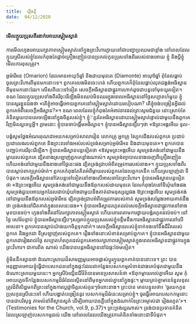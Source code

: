 ```yaml
---
title:  រឿងខ្លី
date:  04/12/2020
---
```


#### មើលក្មួយប្រុសពីរនាក់អោយស្ងៀមស្ងាត់

ការមើលក្មេងអោយរក្សាភាពស្ងៀមស្ងាត់នៅក្នុងព្រះវិហារក្លាយទៅជាបញ្ហាប្រឈមជាខ្លាំង នៅពេលដែលក្មួយស្រីរបស់ខ្ញុំដែលកំពុងតែផ្តាច់គ្រឿងញៀនបានប្រគល់កូនប្រុសទាំងពីររបស់នាងអោយ ខ្ញុំ និងប្តីខ្ញុំមើលការខុសត្រូវ។

អូម៉ារីអន (Omarion) ដែលមានអាយុ5ឆ្នាំ និងដាយមុនតេ (Diamonte) អាយុ6ឆ្នាំ ពុំដែលធ្លាប់ ចូលព្រះវិហារពីមុនមកនោះទេ។ ពួកគេលេងមិនចេះហត់ ហើយពួកគេក៏ពុំដែលធ្លាប់លុតជង្គង់អធិស្ឋាន ពីមុនមកនោះដែរ។ លើសពីនេះទៅទៀត សេចក្តីអធិស្ឋានជាផ្លូវការហាក់ដូចជាបន្តទៅមុខយូរទៀត។ ខណៈដែលក្មួយប្រុសទាំងពីររើចុះរើឡើងមិនឈប់មិនឈរក្នុងពេលអធិស្ឋាននៅថ្ងៃសប្បាតហ៍មួយ ខ្ញុំ បានសួរខ្លួនឯងថា «តើខ្ញុំអាចធ្វើអោយពួកគេនៅស្ងៀមស្ងាត់ដោយរបៀបណា? តើខ្ញុំចង់បង្រៀនអ្វីដល់ ពួកគេអំពីសេចក្តីអធិស្ឋាន?»។ ខណៈពេលដែលខ្ញុំកំពុងតែអំពាវនាវដល់ព្រះសូមជំនួយ នោះស្រាប់តែ គំនិតមួយបានលេចឡើងនៅក្នុងចិត្តរបស់ខ្ញុំ។ ខ្ញុំ៊គួរតែអធិស្ឋានដោយស្ងៀមស្ងាត់ផ្ទាល់ជាមួយនឹងពួកគេ វិញមិនល្អទេឬអ្វី។ ភ្លាមនោះ ខ្ញុំបានចាប់ផ្តើមអធិស្ឋាន។ ខ្ញុំបានអធិស្ឋានខ្សឹបៗថា «ឱព្រះអង្គអើយ ទូល-

បង្គំសូមថ្លែងអំណរគុណជាអនេកសម្រាប់សាលារៀន លោកគ្រូ អ្នកគ្រូ ស្បែកជើងរបស់ពួកគេ ប្រដាប់ ប្រដាលេងរបស់ពួកគេ និងព្រះពរទាំងអស់របស់ទ្រង់សម្រាប់អូម៉ារីអន និងដាយមុនតេ»។ ពួកគេបាន បពា្ឈប់ការរើចុះរើឡើង។ ខ្ញុំបានអធិស្ឋានបន្តទៀតថា «ឱសូមព្រះអង្គអើយ សូមទ្រង់គង់នៅជាមួយនឹង ម្តាយរបស់ពួកគេ ដ្បិតនាងស្រឡាញ់ពួកគេខ្លាំងណាស់។ សូមទ្រង់ព្យាបាលនាងចេញពីគ្រឿងញៀន ហើយគង់នៅជាមួយនឹងនាងនៅថ្ងៃនេះផង ដ្បិតទ្រង់ជ្រាបអំពីតម្រូវការរបស់នាង»។ ក្មួយប្រុសទាំងពីរ បានស្តាប់ពាក្យគ្រប់ម៉ាត់។ ពួកគេកំពុងតែគិតអំពីម្តាយរបស់ពួកគេដែលពួកគេនឹក ហើយស្រឡាញ់ជា ទីបំផុត។ សេចក្តីអធិស្ឋាននៅតែបន្តទៅទៀតនៅខាងលើអាសនានៃព្រះវិហារ។ ខ្ញុំបានអធិស្ឋានបន្តទៀត ថា «ឱព្រះអង្គអើយ សូមទ្រង់គង់នៅជាមួយនឹងឪពុករបស់ដាយមុនតេ ដែលកំពុងតែនៅទីឃុំឃាំងផង សូមទ្រង់ជួយអោយអ្នកដែលជាប់ឃុំឃាំងជាមួយនឹងគាត់ជាមនុស្សល្អផង ឱព្រះអង្គអើយ សូមទ្រង់គង់ នៅជាមួយនឹងឪពុករបស់អូម៉ារីអន ដ្បិតទ្រង់ជ្រាបអំពីតម្រូវការរបស់គាត់ សូមទ្រង់សម្តែងអោយគាត់ដឹង ថា ទ្រង់គង់នៅជិតគាត់ក្នុងពេលនេះផង»។ ខ្ញុំបានអធិស្ឋានរហូតដល់សេចក្តីអធិស្ឋានជាផ្លូវការនៅខាង មុខបានចប់។ ក្មេងទាំងពីរនៅតែរក្សាភាពស្ងៀមស្ងាត់ ហើយគោរពតាមការថ្វាយបង្គំរហូតដល់ចប់។ នៅថ្ងៃ សៅរ៍បន្ទាប់ ខ្ញុំបានអធិស្ឋានខ្សឹបៗសម្រាប់ក្មួយប្រុសរបស់ខ្ញុំទន្ទឹមនឹងការអធិស្ឋានជាផ្លូវការនៅលើអាសនា។ ពួកគេបានស្តាប់យ៉ាងយកចិត្តទុកដាក់។ សេចក្តីអធិស្ឋានរបស់ខ្ញុំទាក់ទងទៅនឹងជីវិតរបស់ពួកគេ និងអ្នកជា ទីស្រឡាញ់របស់ពួកគេ។ រឿងទាំងនោះសំខាន់សម្រាប់ពួកគេ។ ខ្ញុំបានអធិស្ឋានជាមួយពួកគេជារៀងរាល់ថ្ងៃ សប្បាតហ៍រហូតដល់ពួកគេអាចរក្សាភាពស្ងៀមស្ងាត់ក្នុងពេលអធិស្ឋានជាផ្លូវការក្នុងព្រះវិហារ។ ជាការពិត ណាស់ យើងបានបន្តអធិស្ឋាននៅឯផ្ទះថែមទៀត។

ខ្ញុំមិននឹកស្មានថា ដំណោះស្រាយដ៏សាមញ្ញមួយអាចផ្លាស់ប្តូរក្មួយពួកគាត់បាននោះទេ។ ព្រះ បានអនុញ្ញាតអោយខ្ញុំធ្វើជាបេសកជននៅក្នុងផ្ទះដែលជាកន្លែងបេសកកម្មសំខាន់ជាងគេបំផុតជាមួយនឹងដំណោះស្រាយមួយនេះ។ អ្នកស្រីអែល្លិនជីវ៉ៃត៍បានមានប្រសាសន៍ថា «ឪពុកម្តាយរាល់គ្នាអើយ សូម កំុអោយភ្លេចទីកន្លែងបេសកកម្មដ៏ធំដែលស្ថិតនៅពីមុខអ្នករាល់គ្នានៅក្នុងផ្ទះ។ ម្តាយគ្រប់គ្នាមានទំនួលខុស ត្រូវដ៏ពិសិដ្ឋមកពីព្រះនៅក្នុងការប្តេជ្ញាចិត្តរបស់កូនៗចំពោះនាង។ ព្រះបាន មានបន្ទូលថា៖ ‘ចូរយកកូនប្រុសកូនស្រីនេះទៅ ហើយបង្ហាត់បង្រៀននូវ បេសកកម្មដ៏ធំនេះសម្រាប់ខ្ញុំ។ ចូរធ្វើអោយបេសកកម្មនោះបានជាបរិសុទ្ធ តាមលំនាំពីស្ថានសួគ៌ ដើម្បីអោយបានភ្លឺនៅក្នុងដំណាក់នៃព្រះអម្ចាស់ជា រៀងរហូត’»។ (Testimonies for the Church, vol.9, p.37)។ ព្រះទ្រង់ល្អណាស់។ ទ្រង់បានប្រទានគំនិតដែលស្រឡាញ់បេសកកម្មដល់ យើង នៅពេលដែលយើងត្រូវការគំនិតទាំងនោះជាទីបំផុត។